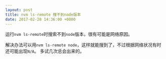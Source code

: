 ```yaml
---
layout: post
title: nvm ls-remote 搜不到node版本
date: 2017-02-28 14:36:00 +0800
---
```


运行`nvm ls-remote`时搜索不到`node`版本，很有可能是网络原因。

解决办法可以用`nvm ls-remote node`，这样就能搜到了，不过根据网络状况有时还可能出现`N/A`。
多试几次总会出来的。
